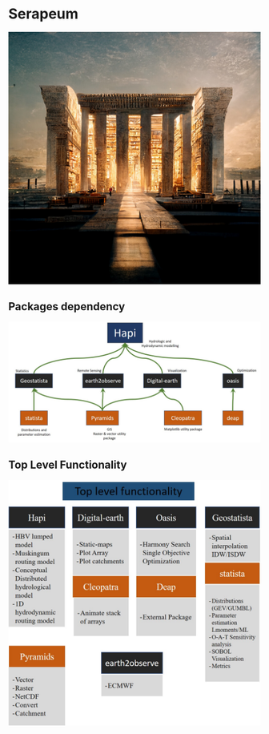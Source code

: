 # Serapeum
![main-image](profile/images/main-image.jpg)
## Packages dependency
![dependency](profile/images/packages-dependency.jpg)
## Top Level Functionality
![dependency](profile/images/top-level-functionality.jpg)